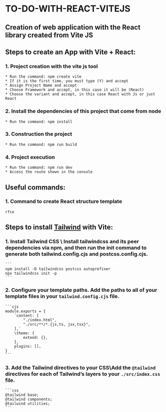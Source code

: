 # TO-DO-WITH-REACT-VITEJS
## Creation of web application with the React library created from Vite JS

## Steps to create an App with Vite + React:

### 1. Project creation with the vite js tool
    * Run the command: npm create vite
    * If it is the first time, you must type (Y) and accept
    * Assign Project Name and accept
    * Choose Framework and accept, in this case it will be (React)
    * Choose the variant and accept, in this case React with Js or just React
### 2. Install the dependencies of this project that come from node
    * Run the command: npm install
### 3. Construction the project
    * Run the command: npm run build
### 4. Project execution
    * Run the command: npm run dev
    * Access the route shown in the console

## Useful commands:

### 1. Command to create React structure template
    rfce

## Steps to install [Tailwind](https://tailwindcss.com/docs/guides/vite) with Vite:

### 1. Install Tailwind CSS \ Install tailwindcss and its peer dependencies via npm, and then run the init command to generate both tailwind.config.cjs and postcss.config.cjs.
    ```
    npm install -D tailwindcss postcss autoprefixer
    npx tailwindcss init -p
    ```

### 2. Configure your template paths. Add the paths to all of your template files in your `tailwind.config.cjs` file.
    ```cjs
    module.exports = {
        `content: [
            "./index.html",
            "./src/**/*.{js,ts, jsx,tsx}",
        ],`
        \theme: {
            extend: {},
        },
        plugins: [],
    }
    ```

### 3. Add the Tailwind directives to your CSS\Add the `@tailwind` directives for each of Tailwind’s layers to your `./src/index.css` file.
    ```css
    @tailwind base;
    @tailwind components;
    @tailwind utilities;
    ```

